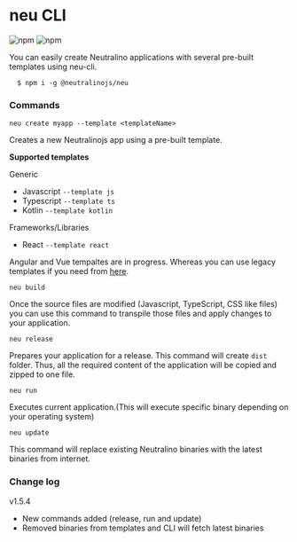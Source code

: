 # neu CLI
![npm](https://img.shields.io/npm/v/@neutralinojs/neu)
![npm](https://img.shields.io/npm/dt/@neutralinojs/neu)

You can easily create Neutralino applications with several pre-built templates using neu-cli. 

```
  $ npm i -g @neutralinojs/neu
```

### Commands

`neu create myapp --template <templateName>`

Creates a new Neutralinojs app using a pre-built template.

**Supported templates**

Generic

- Javascript `--template js`
- Typescript `--template ts`
- Kotlin `--template kotlin`

Frameworks/Libraries

- React `--template react`

Angular and Vue tempaltes are in progress. Whereas you can use legacy templates if you need from [here](https://github.com/neutralinojs?utf8=%E2%9C%93&q=template&type=&language=).

`neu build`

Once the source files are modified (Javascript, TypeScript, CSS like files) you can use this command to transpile those files and apply changes to your application.

`neu release`

Prepares your application for a release. This command will create `dist` folder. Thus, all the required content of the application will be copied and zipped to one file.

`neu run`

Executes current application.(This will execute specific binary depending on your operating system)

`neu update`

This command will replace existing Neutralino binaries with the latest binaries from internet. 


### Change log

v1.5.4

- New commands added (release, run and update)
- Removed binaries from templates and CLI will fetch latest binaries


